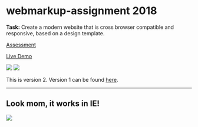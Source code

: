 # webmarkup-assignment 2018

**Task:** Create a modern website that is cross browser compatible and responsive, based on a design template.


[Assessment](https://static.jbaumann.nl/assessment.pdf)

[Live Demo](https://www.jbaumann.nl)

[![](https://thijsotter.nl/img/valid_html5_blue.png)](https://validator.w3.org/nu/?doc=https%3A%2F%2Fwww.jbaumann.nl%2F)
[![](https://jigsaw.w3.org/css-validator/images/vcss-blue.png)](http://jigsaw.w3.org/css-validator/validator?uri=https%3A%2F%2Fwww.jbaumann.nl%2Findex.html&profile=css3svg)

This is version 2. Version 1 can be found [here](https://github.com/JurekInholland/webmarkup-assignment).

___

## Look mom, it works in IE! ##
![](https://static.jbaumann.nl/ie_ani.gif)